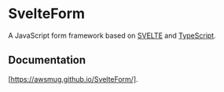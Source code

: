 # SvelteForm

A JavaScript form framework based on [SVELTE](https://svelte.dev/) and [TypeScript](https://www.typescriptlang.org/).

## Documentation

[https://awsmug.github.io/SvelteForm/].